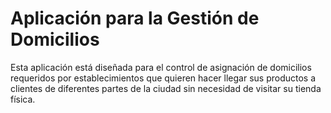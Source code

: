# Aplicación para la Gestión de Domicilios

Esta aplicación está diseñada para el control de asignación de domicilios requeridos por establecimientos que quieren hacer llegar sus productos a clientes de diferentes partes de la ciudad sin necesidad de visitar su tienda física.
